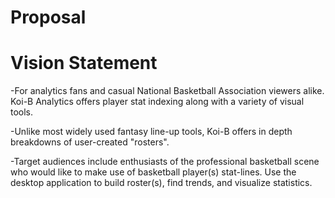 # Proposal


# Vision Statement
-For analytics fans and casual National Basketball Association viewers alike.
Koi-B Analytics offers player stat indexing along with a variety of visual tools.

-Unlike most widely used fantasy line-up tools, Koi-B offers in depth breakdowns of
user-created "rosters".

-Target audiences include enthusiasts of the professional basketball scene who would like to make use of basketball player(s) stat-lines. Use the desktop application to build roster(s), find trends, and visualize statistics.
